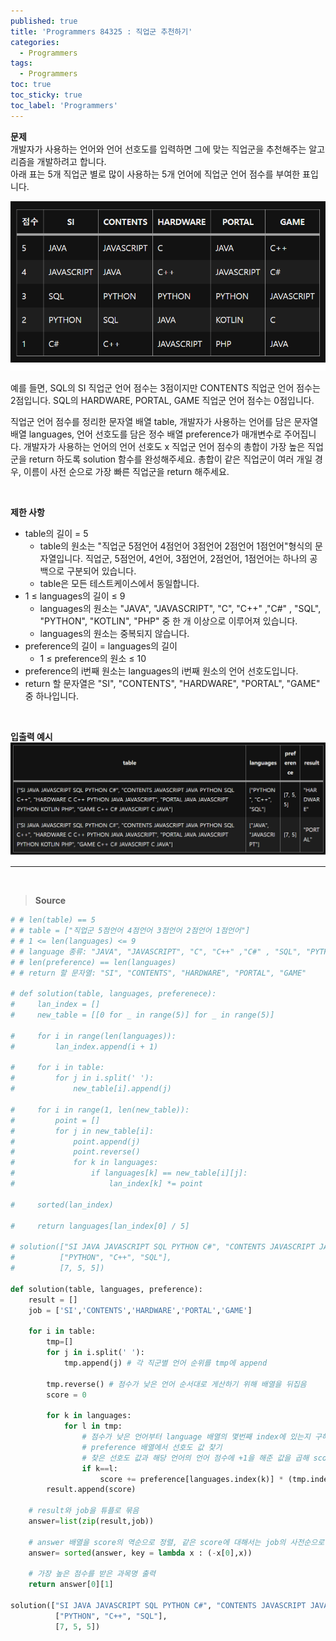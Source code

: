 ```yaml
---
published: true
title: 'Programmers 84325 : 직업군 추천하기'
categories:
  - Programmers
tags:
  - Programmers
toc: true
toc_sticky: true
toc_label: 'Programmers'
---
```


**문제**  
개발자가 사용하는 언어와 언어 선호도를 입력하면 그에 맞는 직업군을 추천해주는 알고리즘을 개발하려고 합니다.  
아래 표는 5개 직업군 별로 많이 사용하는 5개 언어에 직업군 언어 점수를 부여한 표입니다.

![image](https://github.com/222SeungHyun/222SeungHyun.github.io/blob/master/_images/%EC%A7%81%EC%97%85%EA%B5%B0%20%EC%B6%94%EC%B2%9C%ED%95%98%EA%B8%B01.png?raw=true)

예를 들면, SQL의 SI 직업군 언어 점수는 3점이지만 CONTENTS 직업군 언어 점수는 2점입니다. SQL의 HARDWARE, PORTAL, GAME 직업군 언어 점수는 0점입니다.

직업군 언어 점수를 정리한 문자열 배열 table, 개발자가 사용하는 언어를 담은 문자열 배열 languages, 언어 선호도를 담은 정수 배열 preference가 매개변수로 주어집니다. 개발자가 사용하는 언어의 언어 선호도 x 직업군 언어 점수의 총합이 가장 높은 직업군을 return 하도록 solution 함수를 완성해주세요. 총합이 같은 직업군이 여러 개일 경우, 이름이 사전 순으로 가장 빠른 직업군을 return 해주세요.
  
<br>

**제한 사항**  
- table의 길이 = 5
    - table의 원소는 "직업군 5점언어 4점언어 3점언어 2점언어 1점언어"형식의 문자열입니다. 직업군, 5점언어, 4언어, 3점언어, 2점언어, 1점언어는 하나의 공백으로 구분되어 있습니다.
    - table은 모든 테스트케이스에서 동일합니다.
- 1 ≤ languages의 길이 ≤ 9
    - languages의 원소는 "JAVA", "JAVASCRIPT", "C", "C++" ,"C#" , "SQL", "PYTHON", "KOTLIN", "PHP" 중 한 개 이상으로 이루어져 있습니다.
    - languages의 원소는 중복되지 않습니다.
- preference의 길이 = languages의 길이
    - 1 ≤ preference의 원소 ≤ 10
- preference의 i번째 원소는 languages의 i번째 원소의 언어 선호도입니다.
- return 할 문자열은 "SI", "CONTENTS", "HARDWARE", "PORTAL", "GAME" 중 하나입니다.
<br>

**입출력 예시**  
![image](https://github.com/222SeungHyun/222SeungHyun.github.io/blob/master/_images/%EC%A7%81%EC%97%85%EA%B5%B0%20%EC%B6%94%EC%B2%9C%ED%95%98%EA%B8%B02.png?raw=true)
<br>

---

<br>

> **Source**

```python
# # len(table) == 5
# # table = ["직업군 5점언어 4점언어 3점언어 2점언어 1점언어"]
# # 1 <= len(languages) <= 9
# # language 종류: "JAVA", "JAVASCRIPT", "C", "C++" ,"C#" , "SQL", "PYTHON", "KOTLIN", "PHP"
# # len(preference) == len(languages)
# # return 할 문자열: "SI", "CONTENTS", "HARDWARE", "PORTAL", "GAME"

# def solution(table, languages, preferenece):
#     lan_index = []
#     new_table = [[0 for _ in range(5)] for _ in range(5)]
    
#     for i in range(len(languages)):
#         lan_index.append(i + 1)
    
#     for i in table:
#         for j in i.split(' '):
#             new_table[i].append(j)        
    
#     for i in range(1, len(new_table)):
#         point = []
#         for j in new_table[i]:
#             point.append(j)
#             point.reverse()
#             for k in languages:
#                 if languages[k] == new_table[i][j]:
#                     lan_index[k] *= point
                    
#     sorted(lan_index)
                    
#     return languages[lan_index[0] / 5]

# solution(["SI JAVA JAVASCRIPT SQL PYTHON C#", "CONTENTS JAVASCRIPT JAVA PYTHON SQL C++", "HARDWARE C C++ PYTHON JAVA JAVASCRIPT", "PORTAL JAVA JAVASCRIPT PYTHON KOTLIN PHP", "GAME C++ C# JAVASCRIPT C JAVA"],
#          ["PYTHON", "C++", "SQL"],
#          [7, 5, 5])

def solution(table, languages, preference):
    result = []
    job = ['SI','CONTENTS','HARDWARE','PORTAL','GAME']
    
    for i in table:
        tmp=[]
        for j in i.split(' '):
            tmp.append(j) # 각 직군별 언어 순위를 tmp에 append
            
        tmp.reverse() # 점수가 낮은 언어 순서대로 게산하기 위해 배열을 뒤집음
        score = 0
        
        for k in languages:
            for l in tmp:
                # 점수가 낮은 언어부터 language 배열의 몇번째 index에 있는지 구해서
                # preference 배열에서 선호도 값 찾기
                # 찾은 선호도 값과 해당 언어의 언어 점수에 +1을 해준 값을 곱해 score에 누적(배열의 index가 0부터 시작하므로 +1을 해줌)
                if k==l:                    
                    score += preference[languages.index(k)] * (tmp.index(l) + 1)    
        result.append(score)
    
    # result와 job을 튜플로 묶음
    answer=list(zip(result,job))
    
    # answer 배열을 score의 역순으로 정렬, 같은 score에 대해서는 job의 사전순으로 정렬
    answer= sorted(answer, key = lambda x : (-x[0],x))
    
    # 가장 높은 점수를 받은 과목명 출력
    return answer[0][1]

solution(["SI JAVA JAVASCRIPT SQL PYTHON C#", "CONTENTS JAVASCRIPT JAVA PYTHON SQL C++", "HARDWARE C C++ PYTHON JAVA JAVASCRIPT", "PORTAL JAVA JAVASCRIPT PYTHON KOTLIN PHP", "GAME C++ C# JAVASCRIPT C JAVA"],
          ["PYTHON", "C++", "SQL"],
          [7, 5, 5])
```
